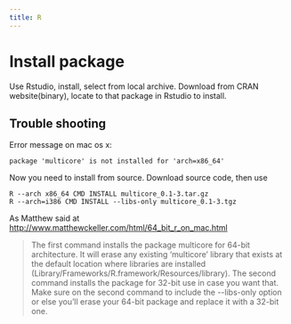 ```yaml
---
title: R
---
```


Install package
===============

Use Rstudio, install, select from local archive.
Download from CRAN website(binary), locate to that package in Rstudio to install.

Trouble shooting
----------------

Error message on mac os x:

```
package 'multicore' is not installed for 'arch=x86_64'
```

Now you need to install from source.
Download source code, then use

```
R --arch x86_64 CMD INSTALL multicore_0.1-3.tar.gz
R --arch=i386 CMD INSTALL --libs-only multicore_0.1-3.tgz
```

As Matthew said at http://www.matthewckeller.com/html/64_bit_r_on_mac.html

> The first command installs the package multicore for 64-bit architecture.
> It will erase any existing ‘multicore’ library that exists at the default location where libraries are installed
> (Library/Frameworks/R.framework/Resources/library).
> The second command installs the package for 32-bit use in case you want that.
> Make sure on the second command to include the --libs-only option or else you’ll erase your 64-bit package
> and replace it with a 32-bit one.
